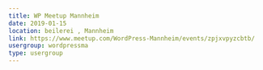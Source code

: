 ```yaml
---
title: WP Meetup Mannheim
date: 2019-01-15
location: beilerei , Mannheim
link: https://www.meetup.com/WordPress-Mannheim/events/zpjxvpyzcbtb/
usergroup: wordpressma
type: usergroup
---
```

